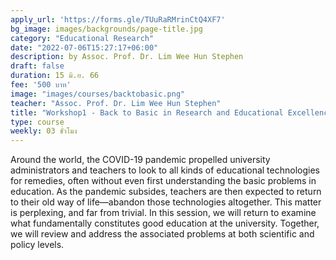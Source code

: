 ```yaml
---
apply_url: 'https://forms.gle/TUuRaRMrinCtQ4XF7'
bg_image: images/backgrounds/page-title.jpg
category: "Educational Research"
date: "2022-07-06T15:27:17+06:00"
description: by Assoc. Prof. Dr. Lim Wee Hun Stephen
draft: false
duration: 15 มิ.ย. 66
fee: '500 บาท'
image: "images/courses/backtobasic.png"
teacher: "Assoc. Prof. Dr. Lim Wee Hun Stephen"
title: "Workshop1 - Back to Basic in Research and Educational Excellence"
type: course
weekly: 03 ชั่วโมง
---
```



Around the world, the COVID-19 pandemic propelled university administrators and
teachers to look to all kinds of educational technologies for remedies, often without even first
understanding the basic problems in education. As the pandemic subsides, teachers are then
expected to return to their old way of life—abandon those technologies altogether. This matter
is perplexing, and far from trivial. In this session, we will return to examine what fundamentally
constitutes good education at the university. Together, we will review and address the
associated problems at both scientific and policy levels.



